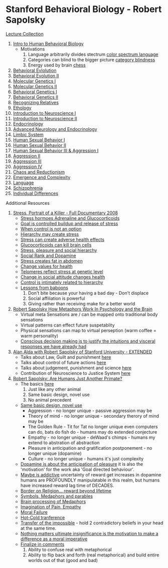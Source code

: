 # Stanford Behavioral Biology - Robert Sapolsky

[Lecture Collection](https://www.youtube.com/watch?v=NNnIGh9g6fA&list=PL848F2368C90DDC3D)

1. [Intro to Human Behavioral Biology](https://www.youtube.com/watch?v=NNnIGh9g6fA)
    - Motivations
       1. Language arbitrarily divides stectrum [color spectrum language](https://youtu.be/NNnIGh9g6fA?list=PL848F2368C90DDC3D&t=683)
       2. Categories can blind to the bigger picture [category blindness](https://youtu.be/NNnIGh9g6fA?list=PL848F2368C90DDC3D&t=1021)
       3. Energy used by brain [chess](https://youtu.be/NNnIGh9g6fA?list=PL848F2368C90DDC3D&t=2242)
2. [Behavioral Evlolution](https://www.youtube.com/watch?v=Y0Oa4Lp5fLE)
3. [Behavioral Evolution II](https://www.youtube.com/watch?v=oKNAzl-XN4I&t=387s)
4. [Molecular Genetics I](https://www.youtube.com/watch?v=_dRXA1_e30o)
5. [Molecular Genetics II]()
6. [Behavioral Genetics I]()
7. [Behavioral Genetics II]()
8. [Recognizing Relatives]()
9. [Ethology]()
10. [Introduction to Neuroscience I]()
11. [Introduction to Neuroscience II]()
12. [Endocrinology]()
13. [Advanced Neurology and Endocrinology]()
14. [Limbic System]()
15. [Human Sexual Behavior I]()
16. [Human Sexual Behavior II]()
17. [Human Sexual Behavior III & Aggression I]()
18. [Aggression II]()
19. [Aggression III]()
20. [Aggression IV]()
21. [Chaos and Reductionism]()
22. [Emergence and Complexity]()
23. [Language]()
24. [Schizophrenia]()
25. [Individual Differences]()


Additional Resources
1. [Stress, Portrait of a Killer - Full Documentary 2008](https://youtu.be/eYG0ZuTv5rs)
    + [Stress hormoes Adrenaline and Glucocorticoids](https://youtu.be/eYG0ZuTv5rs?t=380)
    + [Goal is controlled buildup and release of stress](https://youtu.be/eYG0ZuTv5rs?t=539)
    + [When control is not an option](https://youtu.be/eYG0ZuTv5rs?t=581)
    + [Hierarchy may create stress](https://youtu.be/eYG0ZuTv5rs?t=626)
    + [Stress can create adverse health effects](https://youtu.be/eYG0ZuTv5rs?t=1389)
    + [Glucocorticoids can kill brain cells](https://youtu.be/eYG0ZuTv5rs?t=1544)
    + [Stress, pleasure and social hierarchy](https://youtu.be/eYG0ZuTv5rs?t=1685)
    + [Social Rank and Dopamine](https://youtu.be/eYG0ZuTv5rs?t=1708)
    + [Stress creates fat in abdomen](https://youtu.be/eYG0ZuTv5rs?t=1907)
    + [Change values for health](https://youtu.be/eYG0ZuTv5rs?t=2040)
    + [Telomeres reflect stress at genetic level](https://youtu.be/eYG0ZuTv5rs?t=2345)
    + [Change in social attitude changes health](https://youtu.be/eYG0ZuTv5rs?t=2826)
    + [Control is intimately related to hierarchy](https://youtu.be/eYG0ZuTv5rs?t=3093)
    + [Lessons from baboons](https://youtu.be/eYG0ZuTv5rs?t=3220)
       1. Don't bite because your having a bad day - Don't displace
       2. Social affiliation is powerful
       3. Giving rather than receiving make for a better world
2. [Robert Sapolsky How Metaphors Work In Psychology and the Brain](https://www.youtube.com/watch?v=QmyYj0flV_k)
    + Virtual meta Sensations are / can be mapped onto traditional body sensations
    + Virtual patterns can effect future suspetablity
    + Physical sensations can map to virtual perseption (warm coffee = warm personality)
    + [Conscious decision making is to justify the intuitions and visceral responses we have already had](https://youtu.be/QmyYj0flV_k?t=708)
3. [Alan Alda with Robert Sapolsky of Stanford University - EXTENDED](https://www.youtube.com/watch?v=Cx8xEUYrb74)
    + Talks about Law, Guilt and punishment [here](https://youtu.be/Cx8xEUYrb74?t=437)
    + Talks about control of future actions [here](https://youtu.be/Cx8xEUYrb74?t=522)
    + Talks about judgement, punishment and science [here](https://youtu.be/Cx8xEUYrb74?t=835)
    + Contribution of Neuroscience to Justice System [here](https://youtu.be/Cx8xEUYrb74?t=1027)
4. [Robert Sapolsky: Are Humans Just Another Primate?](https://www.youtube.com/watch?v=YWZAL64E0DI)
    + The basics [here](https://youtu.be/YWZAL64E0DI?t=316)
       1. Just like any other animal
       2. Same basic design, novel use
       3. No animal precedent
    + [Same basic design, novel use](https://youtu.be/YWZAL64E0DI?t=658)
       + Aggression - no longer unique - passive aggression may be
       + Theory of mind - no longer unique - secondary therory of mind may be
       + The Golden Rule - Tit for Tat no longer unique even computers can do, bats do fish do - humans may do extended conjecture
       + Empathy - no longer unique - deWaad's chimps - humans my extend to abstration of abstraction
       + Pleasure in anticipation and gratification postponement - no longer unique (dopamine)
       + Culture - no longer unique - humans it's just complexity
    + [Dopamine is about the anticipation of pleasure](https://youtu.be/YWZAL64E0DI?t=1773) it is also the 'motivation' for the work aka 'Goal directed behaviour'.
    + [Maybe is addictive](https://youtu.be/YWZAL64E0DI?t=1807) uncertainty of reward get increases in dopamine humans are PROFOUNDLY manipulatable in this realm, but humans have increased reward lag time of DECADES.
    + [Border on Religion... reward beyond lifetime](https://youtu.be/YWZAL64E0DI?t=1980)
    + [Symbols, Medaphors and parables](https://youtu.be/YWZAL64E0DI?t=2377)
    + [Brain processing of Medaphors](https://youtu.be/YWZAL64E0DI?t=2446)
    + [Imagination of Pain, Empathy](https://youtu.be/YWZAL64E0DI?t=2629)
    + [Moral Failure](https://youtu.be/YWZAL64E0DI?t=2745)
    + [Hot-Cold tranference](https://youtu.be/YWZAL64E0DI?t=2897)
    + [Transfer of the impossible](https://youtu.be/YWZAL64E0DI?t=3171) - hold 2 contradictory beliefs in your head at the same time.
    + [Nothing matters ultimate insignificance is the motivation to make a difference as a moral imperative](https://youtu.be/YWZAL64E0DI?t=3268)
    + [Finalize in comments](https://youtu.be/YWZAL64E0DI?t=3382)
       1. Ability to confuse real with metaphorical
       2. Ability to flip back and forth (real metaphorical) and build entire worlds out of that (good and bad)
    
    
    
    

    
    
    
    


